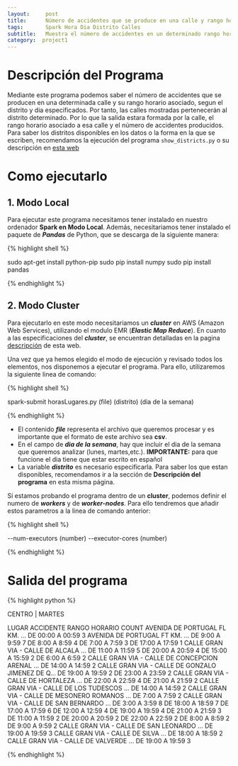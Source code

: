 ```yaml
---
layout:     post
title:      Número de accidentes que se produce en una calle y rango horario (segun el distrito y dia determinados)
tags: 		Spark Hora Dia Distrito Calles
subtitle:  	Muestra el número de accidentes en un determinado rango horario de una calle a partir de un distrito y dia especificados
category:  project1
---
```

<!-- Start Writing Below in Markdown -->

# Descripción del Programa
Mediante este programa podemos saber el número de accidentes que se producen en una determinada calle y su rango horario asociado, segun el distrito y dia especificados. Por tanto, las calles mostradas pertenecerán al distrito determinado.
Por lo que la salida estara formada por la calle, el rango horario asociado a esa calle y el número de accidentes producidos.
Para saber los distritos disponibles en los datos o la forma en la que se escriben, recomendamos la ejecución del programa `show_districts.py` o su descripción en [esta web][2]
# Como ejecutarlo

## 1. Modo Local
Para ejecutar este programa necesitamos tener instalado en nuestro ordenador **Spark en Modo Local**. Además, necesitariamos tener instalado el paquete de ***Pandas*** de Python, que se descarga de la siguiente manera:

{% highlight shell %}

sudo apt-get install python-pip
sudo pip install numpy
sudo pip install pandas

{% endhighlight %}

## 2. Modo Cluster
Para ejecutarlo en este modo necesitariamos un ***cluster*** en AWS (Amazon Web Services), utilizando el modulo EMR (***Elastic Map Reduce***). En cuanto a las especificaciones del ***cluster***, se encuentran detalladas en la pagina [descripción][1] de esta web.



Una vez que ya hemos elegido el modo de ejecución y revisado todos los elementos, nos disponemos a ejecutar el programa. Para ello, utilizaremos la siguiente linea de comando: 

{% highlight shell %}

spark-submit horasLugares.py (file) (distrito) (dia de la semana)

{% endhighlight %}

- El contenido ***file*** representa el archivo que queremos procesar y es importante que el formato de este archivo sea **csv**.
- En el campo de ***dia de la semana***, hay que incluir el dia de la semana que queremos analizar (lunes, martes,etc.). **IMPORTANTE:** para que funcione el dia tiene que estar escrito en español
- La variable ***distrito*** es necesario especificarla. Para saber los que estan disponibles, recomendamos ir a la sección de **Descripción del programa** en esta misma página.


Si estamos probando el programa dentro de un **cluster**, podemos definir el numero de ***workers*** y de ***worker-nodes***. Para ello tendremos que añadir estos parametros a la linea de comando anterior:

{% highlight shell %}

--num-executors (number) --executor-cores (number)

{% endhighlight %}


# Salida del programa

{% highlight python %}

CENTRO | MARTES

LUGAR ACCIDENTE                                    RANGO HORARIO       COUNT 
AVENIDA DE PORTUGAL FL KM.                     ... DE 00:00 A 00:59      3
AVENIDA DE PORTUGAL FT KM.                     ... DE 9:00 A 9:59        7
                                                   DE 8:00 A 8:59        4
                                                   DE 7:00 A 7:59        3
                                                   DE 17:00 A 17:59      1
CALLE  GRAN VIA - CALLE DE ALCALA              ... DE 11:00 A 11:59      5
                                                   DE 20:00 A 20:59      4
                                                   DE 15:00 A 15:59      2
                                                   DE 6:00 A 6:59        2
CALLE  GRAN VIA - CALLE DE CONCEPCION ARENAL   ... DE 14:00 A 14:59      2
CALLE  GRAN VIA - CALLE DE GONZALO JIMENEZ DE Q... DE 19:00 A 19:59      2
                                                   DE 23:00 A 23:59      2
CALLE  GRAN VIA - CALLE DE HORTALEZA           ... DE 22:00 A 22:59      4
                                                   DE 21:00 A 21:59      2
CALLE  GRAN VIA - CALLE DE LOS TUDESCOS        ... DE 14:00 A 14:59      2
CALLE  GRAN VIA - CALLE DE MESONERO ROMANOS    ... DE 7:00 A 7:59        2
CALLE  GRAN VIA - CALLE DE SAN BERNARDO        ... DE 3:00 A 3:59        8
                                                   DE 18:00 A 18:59      7
                                                   DE 17:00 A 17:59      6
                                                   DE 12:00 A 12:59      4
                                                   DE 19:00 A 19:59      4
                                                   DE 21:00 A 21:59      3
                                                   DE 11:00 A 11:59      2
                                                   DE 20:00 A 20:59      2
                                                   DE 22:00 A 22:59      2
                                                   DE 8:00 A 8:59        2
                                                   DE 9:00 A 9:59        2
CALLE  GRAN VIA - CALLE DE SAN LEONARDO        ... DE 19:00 A 19:59      3
CALLE  GRAN VIA - CALLE DE SILVA               ... DE 18:00 A 18:59      2
CALLE  GRAN VIA - CALLE DE VALVERDE            ... DE 19:00 A 19:59      3


{% endhighlight %}

[1]:https://artuyero.github.io/Cloud_BigData_UCM//about/
[2]:https://artuyero.github.io/Cloud_BigData_UCM//project1/2018/11/22/Show-Districts/